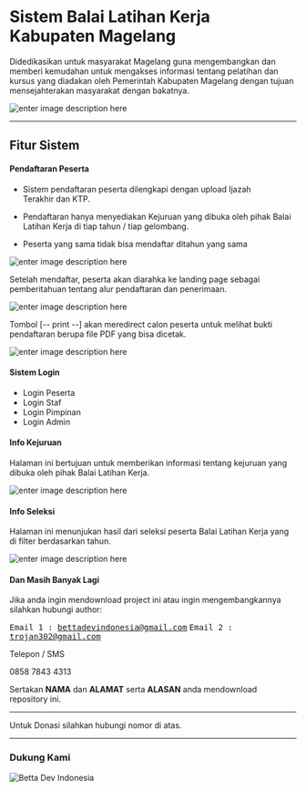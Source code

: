 Sistem Balai Latihan Kerja Kabupaten Magelang
===================


Didedikasikan untuk masyarakat Magelang guna mengembangkan dan memberi kemudahan untuk mengakses informasi tentang pelatihan dan kursus yang diadakan oleh Pemerintah Kabupaten Magelang dengan tujuan mensejahterakan masyarakat dengan bakatnya.

![enter image description here](https://lh3.googleusercontent.com/-EeXTuqhdPtA/WNa3jaUye4I/AAAAAAAABsI/j-bOrwVCbNcu-JKgZ2LDzg79lVq1bSXPACLcB/s0/screenshot-1.png "screenshot-1.png")

----------


Fitur Sistem
-------------
#### <i class="icon-user"></i> Pendaftaran Peserta
 

 - Sistem pendaftaran peserta dilengkapi dengan upload Ijazah      
   Terakhir dan KTP.
   
 - Pendaftaran hanya menyediakan Kejuruan yang dibuka oleh pihak Balai  
   Latihan Kerja di tiap tahun / tiap gelombang.
   
 - Peserta yang sama tidak bisa mendaftar ditahun yang sama

![enter image description here](https://lh3.googleusercontent.com/-lIaY96MJXz8/WNa3uhr2uMI/AAAAAAAABsQ/zzA93wRgOd0bHwl5U_1VEqmTy6s0NoDaACLcB/s0/screenshot-5.png "screenshot-5.png")

Setelah mendaftar, peserta akan diarahka ke landing page sebagai pemberitahuan tentang alur pendaftaran dan penerimaan.

![enter image description here](https://lh3.googleusercontent.com/-rVJl0D3kzyA/WOf06LOu6EI/AAAAAAAABuo/1LAuMlu_udg9C-10ogFGG8cX9XzRT5rvwCLcB/s0/screenshot-6.png "screenshot-6.png")

Tombol [-- print --] akan meredirect calon peserta untuk melihat bukti pendaftaran berupa file PDF yang bisa dicetak.

![enter image description here](https://lh3.googleusercontent.com/-E_kZ2oJPB-U/WOf1W8gWLJI/AAAAAAAABuw/hOJnSH509RM1SSEfvQ4oVvmifKc0JF6DACLcB/s0/screenshot-7.png "screenshot-7.png")

#### <i class="icon-lock"></i> Sistem Login

 - Login Peserta
 - Login Staf
 - Login Pimpinan
 - Login Admin

#### <i class="icon-asterisk"></i> Info Kejuruan

Halaman ini bertujuan untuk memberikan informasi tentang kejuruan yang dibuka oleh pihak Balai Latihan Kerja.

![enter image description here](https://lh3.googleusercontent.com/-kl-QhtGKDr8/WNa39_KYyrI/AAAAAAAABsY/erGWPhiel1UDpyvwScNyuHSG4YEnBeUBACLcB/s0/screenshot-2.png "screenshot-2.png")

#### <i class="icon-bookmark"></i> Info Seleksi

Halaman ini menunjukan hasil dari seleksi peserta Balai Latihan Kerja yang di filter berdasarkan tahun.

![enter image description here](https://lh3.googleusercontent.com/-0dlr1Ao9Zik/WNa4LaRPr0I/AAAAAAAABsg/-cA6fv4gZi4meCtzhGtwyE4x3W-jnyCIwCLcB/s0/screenshot-4.png "screenshot-4.png")

#### <i class="icon-folder-open"></i> Dan Masih Banyak Lagi

Jika anda ingin mendownload project ini atau ingin mengembangkannya silahkan hubungi author:

<kbd><i class="icon-mail"></i> Email 1 : bettadevindonesia@gmail.com</kbd>
<kbd><i class="icon-mail"></i>  Email 2 : trojan302@gmail.com</kbd>

<i class="icon-right-hand"></i> Telepon / SMS

0858 7843 4313

Sertakan **NAMA** dan **ALAMAT** serta **ALASAN** anda mendownload repository ini.

----------

<i class="icon-up-hand"></i> Untuk Donasi silahkan hubungi nomor di atas. <i class="icon-up-hand"></i>


----------


### Dukung Kami

![Betta Dev Indonesia](https://lh3.googleusercontent.com/hJBi9pVXMy3vK9nekbuaO16Yal4K--Qmm-XveuzCIT_3MG-r5scSdpYXOffNppYqvAa6Hzqa=s0 "Desktop-Wallpaper.png")